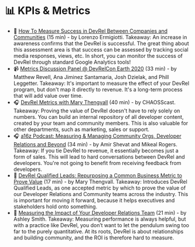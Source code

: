 # 📊 KPIs &amp; Metrics

- 📃 [How To Measure Success in DevRel Between Companies and Communities](https://www.codemotion.com/magazine/dev-hub/community-manager/devrel-success/) (15 min) - by Lorenzo Ermigiotti. Takeaway: An increase in awareness confirms that the DevRel is successful. The great thing about this assessment area is that success can be assessed by tracking social media responses, views, etc. In short, you can monitor the success of DevRel through standard Google Analytics tools!
- 📹 [Metrics Discussion Panel @ DevRelCon Earth 2020](https://devrel.net/strategy-and-metrics/metrics-discussion-panel) (33 min) - by Matthew Revell, Ana Jiminez Santamaria, Josh Dzielak, and Phill Leggetter. Takeaway: It's important to measure the effect of your DevRel program, but don't map it directly to revenue. It's a long-term process that will add value over time.
- 🎧 [DevRel Metrics with Mary Thengvall](https://podcast.chaoss.community/18) (40 min) - by CHAOSScast. Takeaway: Proving the value of DevRel doesn't have to rely solely on numbers. You can build an internal repository of all developer content, created by your team and community members. This is also valuable for other departments, such as marketing, sales or support.
- 🎧 [a16z Podcast: Measuring & Managing Community Orgs, Developer Relations and Beyond](https://a16z.com/2020/08/30/community-developer-relations-measurement-leadership-alignment-best-practices-success/) (34 min) - by Amir Shevat and Mikeal Rogers. Takeaway: If you tie DevRel to revenue, it essentially becomes just a form of sales. This will lead to hard conversations between DevRel and developers. You're not going to benefit from receiving feedback from developers.
- 📃 [DevRel Qualified Leads: Repurposing a Common Business Metric to Prove Value](https://www.marythengvall.com/blog/2019/12/14/devrel-qualified-leads-repurposing-a-common-business-metrics-to-prove-value) (17 min) - by Mary Thengvall. Takeaway: Introduces DevRel Qualified Leads, as one accepted metric by which to prove the value of our Developer Relations and Community teams across the industry. This is important for moving it forward, because it helps executives and stakeholders hold onto something.
- 📃 [Measuring the Impact of Your Developer Relations Team](https://openviewpartners.com/blog/measuring-the-impact-of-your-developer-relations-team/) (21 min) - by Ashley Smith. Takeaway: Measuring performance is always helpful, but with a practice like DevRel, you don’t want to let the pendulum swing too far to the purely quantitative. At its roots, DevRel is about relationships and building community, and the ROI is therefore hard to measure.
